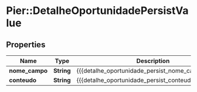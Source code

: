 # Pier::DetalheOportunidadePersistValue

## Properties
Name | Type | Description | Notes
------------ | ------------- | ------------- | -------------
**nome_campo** | **String** | {{{detalhe_oportunidade_persist_nome_campo_value}}} | 
**conteudo** | **String** | {{{detalhe_oportunidade_persist_conteudo_value}}} | 


